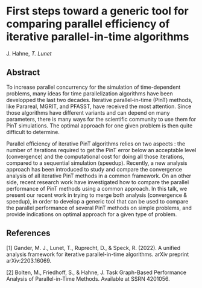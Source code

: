 # First steps toward a generic tool for comparing parallel efficiency of iterative parallel-in-time algorithms

J. Hahne, _T. Lunet_

## Abstract 

To increase parallel concurrency for the simulation of time-dependent problems, many ideas for time parallelization algorithms have been developped the last two decades.
Iterative parallel-in-time (PinT) methods, like Parareal, MGRIT, and PFASST, have received the most attention.
Since those algorithms have different variants and can depend on many parameters, there is many ways for the scientific community to use them for PinT simulations. The optimal approach for one given problem is then quite difficult to determine.

Parallel efficiency of iterative PinT algorithms relies on two aspects : the number of iterations required to get the PinT error below an acceptable level (convergence) and the computational cost for doing all those iterations, compared to a sequential simulation (speedup).
Recently, a new analysis approach has been introduced to study and compare the convergence analysis of all iterative PinT methods in a common framework.
On an other side, recent research work have investigated how to compare the parallel performance of PinT methods using a common approach.
In this talk, we present our recent work in trying to merge both analysis (convergence & speedup), in order to develop a generic tool that can be used to compare the parallel performance of several PinT methods on simple problems, and provide indications on optimal approach for a given type of problem.

## References

<a id="1">[1]</a> 
Gander, M. J., Lunet, T., Ruprecht, D., & Speck, R. (2022). A unified analysis framework for iterative parallel-in-time algorithms. arXiv preprint arXiv:2203.16069.

<a id="2">[2]</a> 
Bolten, M., Friedhoff, S., & Hahne, J. Task Graph-Based Performance Analysis of Parallel-in-Time Methods. Available at SSRN 4201056.
